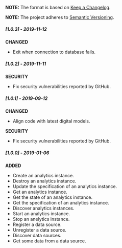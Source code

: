 **NOTE:** The format is based on [Keep a Changelog](http://keepachangelog.com/en/1.0.0/).

**NOTE:** The project adheres to [Semantic Versioning](http://semver.org/spec/v2.0.0.html).

##### [1.0.3] - 2019-11-12

**CHANGED**

* Exit when connection to database fails.


##### [1.0.2] - 2019-11-11

**SECURITY**

* Fix security vulnerabilities reported by GitHub.


##### [1.0.1] - 2019-09-12

**CHANGED**

* Align code with latest digital models.

**SECURITY**

* Fix security vulnerabilities reported by GitHub.


##### [1.0.0] - 2019-01-06

**ADDED**

* Create an analytics instance.
* Destroy an analytics instance.
* Update the specification of an analytics instance.
* Get an analytics instance.
* Get the state of an analytics instance.
* Get the specification of an analytics instance.
* Discover analytics instances.
* Start an analytics instance.
* Stop an anelytics instance.
* Register a data source.
* Unregister a data source.
* Discover data sources.
* Get some data from a data source.
